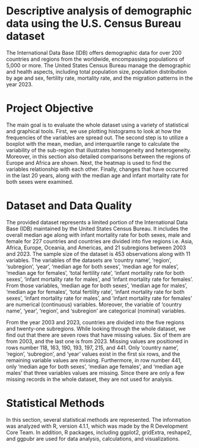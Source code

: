 # Descriptive analysis of demographic data using the U.S. Census Bureau dataset
The International Data Base (IDB) offers demographic data for over 200 countries and regions from the worldwide, encompassing populations of 5,000 or more. The United States Census Bureau manage the demographic and health aspects, including total population size, population distribution by age and sex, fertility rate, mortality rate, and the migration patterns in the year 2023.

# Project Objective
The main goal is to evaluate the whole dataset using a variety of statistical and graphical tools. First, we use plotting histograms to look at how the frequencies of the variables are spread out. The second step is to utilize a boxplot with the mean, median, and interquartile range to calculate the variability of the sub-region that illustrates homogeneity and heterogeneity. Moreover, in this section also detailed comparisons between the regions of Europe and Africa are shown. Next, the heatmap is used to find the variables relationship with each other. Finally, changes that have occurred in the last 20 years, along with the median age and infant mortality rate for both sexes were examined.

# Dataset and Data Quality
The provided dataset represents a limited portion of the International Data Base (IDB) maintained by the United States Census Bureau. It includes the overall median age along with infant mortality rate for both sexes, male and female for 227 countries and countries are divided into five regions i.e. Asia, Africa, Europe, Oceania, and Americas, and 21 subregions between 2003 and 2023. The sample size of the dataset is 453 observations along with 11 variables. The variables of the datasets are ‘country name’, ‘region’, ‘subregion’, ‘year’, ‘median age for both sexes’, ‘median age for males’, ‘median age for females’, ‘total fertility rate’, ‘infant mortality rate for both sexes’, ‘infant mortality rate for males’, and ‘infant mortality rate for females’. From those variables, ‘median age for both sexes’, ‘median age for males’, ‘median age for females’, ‘total fertility rate’, ‘infant mortality rate for both sexes’, ‘infant mortality rate for males’, and ‘infant mortality rate for females’ are numerical (continuous) variables. Moreover, the variable of ‘country name’, ‘year’, ‘region’, and ‘subregion’ are categorical (nominal) variables.

From the year 2003 and 2023, countries are divided into the five regions and twenty-one subregions. While looking through the whole dataset, we find out that there are seven rows that have missing values. Six of them are from 2003, and the last one is from 2023. Missing values are positioned in rows number 118, 163, 190, 193, 197, 215, and 441. Only ‘country name’, ‘region’, ‘subregion’, and ‘year’ values exist in the first six rows, and the remaining variable values are missing. Furthermore, in row number 441, only ‘median age for both sexes’, ‘median age females’, and ‘median age males’ that three variables values are missing. Since there are only a few missing records in the whole dataset, they are not used for analysis.

# Statistical Methods
In this section, several statistical methods are represented. The information was analyzed with R, version 4.1.1, which was made by the R Development Core Team. In addition, R packages, including ggplot2, gridExtra, reshape2, and ggpubr are used for data analysis, calculations, and visualizations.

